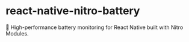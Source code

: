 # react-native-nitro-battery
🔋 High-performance battery monitoring for React Native built with Nitro Modules.
